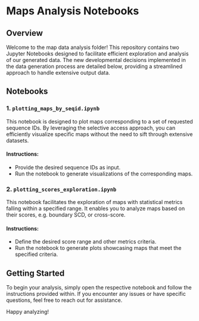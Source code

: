 # Maps Analysis Notebooks

## Overview

Welcome to the map data analysis folder! This repository contains two Jupyter Notebooks designed to facilitate efficient exploration and analysis of our generated data. The new developmental decisions implemented in the data generation process are detailed below, providing a streamlined approach to handle extensive output data.

## Notebooks

### 1. `plotting_maps_by_seqid.ipynb`

This notebook is designed to plot maps corresponding to a set of requested sequence IDs. By leveraging the selective access approach, you can efficiently visualize specific maps without the need to sift through extensive datasets.

#### Instructions:

- Provide the desired sequence IDs as input.
- Run the notebook to generate visualizations of the corresponding maps.

### 2. `plotting_scores_exploration.ipynb`

This notebook facilitates the exploration of maps with statistical metrics falling within a specified range. It enables you to analyze maps based on their scores, e.g. boundary SCD, or cross-score.

#### Instructions:

- Define the desired score range and other metrics criteria.
- Run the notebook to generate plots showcasing maps that meet the specified criteria.

## Getting Started

To begin your analysis, simply open the respective notebook and follow the instructions provided within. If you encounter any issues or have specific questions, feel free to reach out for assistance.

Happy analyzing!
